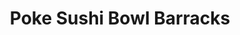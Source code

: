 ---
layout: place
title: "Poke Sushi Bowl Barracks"
permalink: /virginia/charlottesville/poke-sushi-bowl-barracks.html
stateAbbr: VA
stateName: Virginia
cityName: Charlottesville
seo:
  name: "Poke Sushi Bowl Barracks"
  type: Restaurant
  links: null
description: "Poke Sushi Bowl Barracks serves delicious sushi in Charlottesville, Virginia. Try fresh Japanese dishes for a great dining experience. "
place_id: ChIJo9UgmraHs4kRsOJsPigjLho
photos:
  - name: >-
      places/ChIJo9UgmraHs4kRsOJsPigjLho/photos/AeeoHcJkfqV32E-nTX0vR63hGmphD1qqvLjonWtVc3Qi5y0dqpVUselSKBKl_x7tmG_BiVE0vOLDYB-8B9XykVjOlEa9xEw5SpqjFM6lyld5uOCUq-ci9-JAPU7QbMJtMXPMHyLCr0vbPBlHUY9GPj72Lo5o_KZnAx0CRUlxQ1w1SzgzKLdHSTwOQi_yiiNZAcTS6dZ-I2S7T2ofheS7D975QI1xm6e-3IHL9UZMR6yxHftwLxK4oS6j9epWcvHtsllnXT1DYBj3VvwpEMvxCEqHdQaWrDKRLFtuSYvlps8EPl26qnjFq1dgVXLu8LRWw4owMu37oL4bfAVHu5Z9e7XmcUPggZZJ2ASF78TLYVY7x_FTApFQjiotcDYIiAX3FmM43SZ4lwvKllMNeyptUqhUoaSWZrTnt4cw4oVQL5aO6LCUcoU
    widthPx: 4032
    heightPx: 3024
    authorAttributions:
      - displayName: Nathaniel Johnson
        uri: https://maps.google.com/maps/contrib/109000932034286555073
        photoUri: >-
          https://lh3.googleusercontent.com/a/ACg8ocIAI3269fbsUUZMvsxDCTSxMQOwsxJJaFYMWBl1z28Oytxihg=s100-p-k-no-mo
    flagContentUri: >-
      https://www.google.com/local/imagery/report/?cb_client=maps_api_places.places_api&image_key=!1e10!2sCIHM0ogKEICAgIC0hsqLrQE&hl=en-US
    googleMapsUri: >-
      https://www.google.com/maps/place//data=!3m4!1e2!3m2!1sCIHM0ogKEICAgIC0hsqLrQE!2e10!4m2!3m1!1s0x89b387b69a20d5a3:0x1a2e23283e6ce2b0
  - name: >-
      places/ChIJo9UgmraHs4kRsOJsPigjLho/photos/AeeoHcJGcZkABH9gBKMciG_lXaKgnAVK8MsfEVWIe-OLFLB6WK_mCInLQPUJrQCR9lpK9yAAYlYxg9TEBMNFsBejFvVlrl2vw705Z_mMPHz0qzd4NREG_uu-b8qAljhE7OZkZ4-jmglM9x7FlbB4j9MS_wt3gCKYuCA-mW1gFwlFKDrtPSsSIMzWWgYRpznq-hSw4vbeeKUZyoB5CU_gnT2qyHNHqJ9bhpwC1eO9bWxv0DFE5QtHpiaY_omEGWmKgLLsKrvT0-YfpAAXnkD-eVn11MuBrRiASiEkW0zW9HsQ9W3cMA
    widthPx: 843
    heightPx: 864
    authorAttributions:
      - displayName: Poke Sushi Bowl Barracks
        uri: https://maps.google.com/maps/contrib/106264250899386799857
        photoUri: >-
          https://lh3.googleusercontent.com/a/ACg8ocKOm7iZKOz_HAQ0Se-d13xapNkaFwBv_IRwCQsudJquHUFa1w=s100-p-k-no-mo
    flagContentUri: >-
      https://www.google.com/local/imagery/report/?cb_client=maps_api_places.places_api&image_key=!1e10!2sAF1QipMvHJfCoDGfh1y_PpSfaXRLOg8bjfdY6pCZH1to&hl=en-US
    googleMapsUri: >-
      https://www.google.com/maps/place//data=!3m4!1e2!3m2!1sAF1QipMvHJfCoDGfh1y_PpSfaXRLOg8bjfdY6pCZH1to!2e10!4m2!3m1!1s0x89b387b69a20d5a3:0x1a2e23283e6ce2b0
  - name: >-
      places/ChIJo9UgmraHs4kRsOJsPigjLho/photos/AeeoHcJgLsrUpI861cf7eVpAmDK9SdwGMnKh1XUI0ZQtticwMnjMv8Zk0ktpmKelGxStUEOt1sugtV1Jet3u3vNNO-mwEoSKWsplacnipxQhNYYTsnsFSsFZ-FkUB5OoeYk_30vZnPc74o8rQ404L2HIQTEth3dpnhoLPu2RdYu8GeG4kET6ADpc42kNtcO0Zssx0NKy7_6UEAnCkfBaNl8PbEuqhqBJRNXFhazxIQ6za8EoPwI8zjchpP7jfSwhDDQsKvEktRTMg6IrNoIcmDTmAmaiCB4ipgjwQPgzsCLTJpGTibwlD9PMFXS5E97wpZi1S1ghMu1EqQqcoov2Vz9gsfySyT3q8cc8FlNbaecjxx9BwQqMB_j_CHRitoNN8R6vYy4wMeJf92pyKAb6Fb6Rcs2CEsQc076aawxl9k9Xmk0bj6LR
    widthPx: 3072
    heightPx: 4080
    authorAttributions:
      - displayName: Brian Few Jr
        uri: https://maps.google.com/maps/contrib/107872529136190751042
        photoUri: >-
          https://lh3.googleusercontent.com/a-/ALV-UjWF9o9Q87q-DsMy-ndVjjYa3A4n9EUocpVrpzaQRM7HQ4GjKDrsAw=s100-p-k-no-mo
    flagContentUri: >-
      https://www.google.com/local/imagery/report/?cb_client=maps_api_places.places_api&image_key=!1e10!2sCIHM0ogKEICAgIC5mLS0xwE&hl=en-US
    googleMapsUri: >-
      https://www.google.com/maps/place//data=!3m4!1e2!3m2!1sCIHM0ogKEICAgIC5mLS0xwE!2e10!4m2!3m1!1s0x89b387b69a20d5a3:0x1a2e23283e6ce2b0
  - name: >-
      places/ChIJo9UgmraHs4kRsOJsPigjLho/photos/AeeoHcIUnXaCaZPcIAWxJ5TpvgzdrQzOugVd1YD2PAOmke2XCwQuXlycfqQJfrkfQPhD2a9bdTw7_oiKQRSeC_YCc22NLBz1KfcL3nQjE4EKO8DUoUDtLCouBHWQIGm9JaqkEDMw9clOFFe_UeHBts5TsiPScMowoYg5aV2XVmMUGPB9YDwpn62Ivvc7dL41kfMGe7-IUcx1U53fsMLXzj36oD2nCn6uBX6SQNqRgFxqZYsgovMKVSrJqokwtOKD9LFbNgIX8eN63sgnREsIKZRfeAMi-BtG_8wEWnqoqPTvOxw-gUen5Vry5j7CZcIiE3arHy1PiOy5LJNGtUYdldbJZGUe0G8_f_H67m-pH2I25od45U-VMnPJEgvBRMet1eWS1V0XBuwsrP6FaEhEuqT1wL65VyGeqFPRfvbW-TT2L2pFVcwc
    widthPx: 3024
    heightPx: 4032
    authorAttributions:
      - displayName: Ram Chico
        uri: https://maps.google.com/maps/contrib/100611502986970761389
        photoUri: >-
          https://lh3.googleusercontent.com/a-/ALV-UjX96MpZOiDbpal_jx8RguoTNn88nJyz049rWjB7gq_HKAbbYQ8=s100-p-k-no-mo
    flagContentUri: >-
      https://www.google.com/local/imagery/report/?cb_client=maps_api_places.places_api&image_key=!1e10!2sCIHM0ogKEICAgIDL-e7m3gE&hl=en-US
    googleMapsUri: >-
      https://www.google.com/maps/place//data=!3m4!1e2!3m2!1sCIHM0ogKEICAgIDL-e7m3gE!2e10!4m2!3m1!1s0x89b387b69a20d5a3:0x1a2e23283e6ce2b0
  - name: >-
      places/ChIJo9UgmraHs4kRsOJsPigjLho/photos/AeeoHcKRiEOlHExaSAx1tXHlS9qWMLijjhwPOy04ZoBflVU7ZgiG6Nfg7Vbc3lXwA8mzffKa10Wc6rkd8tTW9Nlu5L9DMz7L3qJZ_o6gozn_BRRwpY2WZ-BsJiMbISsjW6r-4--SVf1xoYvlbYtFW9c44lvlaMo6YmxEZ_TwEY9ovkRnrMXm4YRXfVgJjEj_YnXnU92pjIZOj_v6MiCoGu5qks0dyJ3Q-Ozv2fo_bdEfoCXOFrCOwQhyqmBPV7sa9kSLNjrIgBACkkYxmSO8CEot4PQCDyWuFDX51hjO2-6MuhfpLQ
    widthPx: 835
    heightPx: 861
    authorAttributions:
      - displayName: Poke Sushi Bowl Barracks
        uri: https://maps.google.com/maps/contrib/106264250899386799857
        photoUri: >-
          https://lh3.googleusercontent.com/a/ACg8ocKOm7iZKOz_HAQ0Se-d13xapNkaFwBv_IRwCQsudJquHUFa1w=s100-p-k-no-mo
    flagContentUri: >-
      https://www.google.com/local/imagery/report/?cb_client=maps_api_places.places_api&image_key=!1e10!2sAF1QipOWF1ApXfNPHXnZz6mLw42sG4IvsYiGadfks5vC&hl=en-US
    googleMapsUri: >-
      https://www.google.com/maps/place//data=!3m4!1e2!3m2!1sAF1QipOWF1ApXfNPHXnZz6mLw42sG4IvsYiGadfks5vC!2e10!4m2!3m1!1s0x89b387b69a20d5a3:0x1a2e23283e6ce2b0
  - name: >-
      places/ChIJo9UgmraHs4kRsOJsPigjLho/photos/AeeoHcJ921Zs3yqTFcFyOIXajVyOkBPlHEAK443ozrHsB11aiBQ2QQn6kVHELSpCiCEf8YDSkmUkWjyvolf_s-bQx39hmmQ37dgjA0v4GtH8i_R4OVDEZv6M43AMSoNUJXOS1uP_j9DP0ZlSdWPg_8IZLln3tO_718LwqVwGekx-K5lcjYKbkAuzKYhi_HcwHv3e-z55D39tIqjYCb-tPXS32ykubvWI3Kw-n8bFQMEkVeV3Oi5SpvC6y092HiW34BGeMVKyzF1rcGfR2kKeRnvfY95WW0Dia15kTEEKAaV-lyG9mXIz4vOQe61fnfU6DIrgKsTAV9_7ZpTBf2FlAxf-YXBXS8GiMWYLOGy0bj7xxbBC6BbsE58TJjZhVTcZLVgqC5bkkl4Zw1nxQ-GRrxwIFu9ULV0Skbl_zRH3ASJEmjoelw
    widthPx: 1080
    heightPx: 1350
    authorAttributions:
      - displayName: Jaruchan Palakawongs
        uri: https://maps.google.com/maps/contrib/111603943184268534842
        photoUri: >-
          https://lh3.googleusercontent.com/a-/ALV-UjWb-CD2XFbqi6rut7noNnfHlzkDOYbvD3Gn8DPHeK0uXto40wiXfw=s100-p-k-no-mo
    flagContentUri: >-
      https://www.google.com/local/imagery/report/?cb_client=maps_api_places.places_api&image_key=!1e10!2sCIHM0ogKEICAgICclvbuHw&hl=en-US
    googleMapsUri: >-
      https://www.google.com/maps/place//data=!3m4!1e2!3m2!1sCIHM0ogKEICAgICclvbuHw!2e10!4m2!3m1!1s0x89b387b69a20d5a3:0x1a2e23283e6ce2b0
  - name: >-
      places/ChIJo9UgmraHs4kRsOJsPigjLho/photos/AeeoHcIKH-A7cfzyHML5hjacnIwMnm-QBRZwX2Y1DzhLX171fv8XYR5vrxejY4vi9KyB1Agtp1LS_1yvBFFYiFDl940lUrtOq76ED-Lcg4XO3t2vyuaNCja6RmMYd0acSAGefssCJXPEBJT29zmzmfytCdy9H_N41DcJM-weAiSNrByjN39MJGzxHjQdyAz0_vZ3rXya_06eHNMPCvlygCBl4MEjYtlysdB6YjDsaG72EXXx961pwOG_dcgN9CJOZyd-l_dPN5rqEpTOqrQjnHIgruVIhw4AWpeOpafkr7P5zSwbEWIUEylFyQ2zcoCaXkCuAK2Ve1tODDg4_uaIRwT5Rf1w5Pr9h31aqaaMlyfPPKDj4E_eRupmtMVvshG2D5El9OaCxWmeWRtxFY-R4BN8mQJAnqLfeBvGYuPRN9hsFUPHEw
    widthPx: 4080
    heightPx: 3072
    authorAttributions:
      - displayName: jonnn56
        uri: https://maps.google.com/maps/contrib/115730137591766278784
        photoUri: >-
          https://lh3.googleusercontent.com/a-/ALV-UjUDsFHYCL473rc69JVOKRhY9zMFhZ_G60wzDBEAE_o_ScARn305nw=s100-p-k-no-mo
    flagContentUri: >-
      https://www.google.com/local/imagery/report/?cb_client=maps_api_places.places_api&image_key=!1e10!2sCIHM0ogKEICAgIC5j43pKA&hl=en-US
    googleMapsUri: >-
      https://www.google.com/maps/place//data=!3m4!1e2!3m2!1sCIHM0ogKEICAgIC5j43pKA!2e10!4m2!3m1!1s0x89b387b69a20d5a3:0x1a2e23283e6ce2b0
  - name: >-
      places/ChIJo9UgmraHs4kRsOJsPigjLho/photos/AeeoHcLyZeg9yB17NVVJxmH89Hmm0aTtMX8DMhSeDyNL7pzAXPPjy2zyPA6lgmh8se1FXUn9Nxsc_0Fqbja6kSrLgiUCztHIHHJNI_7wCNv3T3ucVjf0aVHX3VsBkgnzm1RjwOXPgw36iauJTZysJUDe2XUHdt4eHQYdHNKdlGo27deJyLYMEpxNQqq7Zuiv3g-ApJGe563DIXGhNx9XZMXBWuXBdRb5WiaHxuXp8s7zbZKFw66OV5R2p0MGJJPxq7hJLRsCG5LTM6oVkPoxa90GKcHEmB77tTK7z4rcpOjwkB5GzY_qLJQcSeSYpPyglpK8LKVvIGQ3lod9AJM96q59c2ISjb2aZyXo4uJZJ4-hiPqEkmeLBTKTmzoyzWPEotacp_7p_hP9va4fhaQFhXDB90O4izTfP8In3Ivm4rPR7uDU6A
    widthPx: 3024
    heightPx: 4032
    authorAttributions:
      - displayName: Ram Chico
        uri: https://maps.google.com/maps/contrib/100611502986970761389
        photoUri: >-
          https://lh3.googleusercontent.com/a-/ALV-UjX96MpZOiDbpal_jx8RguoTNn88nJyz049rWjB7gq_HKAbbYQ8=s100-p-k-no-mo
    flagContentUri: >-
      https://www.google.com/local/imagery/report/?cb_client=maps_api_places.places_api&image_key=!1e10!2sCIHM0ogKEICAgIDL-e7mPg&hl=en-US
    googleMapsUri: >-
      https://www.google.com/maps/place//data=!3m4!1e2!3m2!1sCIHM0ogKEICAgIDL-e7mPg!2e10!4m2!3m1!1s0x89b387b69a20d5a3:0x1a2e23283e6ce2b0
  - name: >-
      places/ChIJo9UgmraHs4kRsOJsPigjLho/photos/AeeoHcIxobmCRjgK68xYWjSTwxff2c4A2o9qmi8DniFxqc4i_BrmUv4cUKOA-7tO7L5j5ESnYlxFMVM31aynjvHIZ221y_ZekAFgZR-FJQGlek2cy0elZ_kyovw7IslZDC8weo7OOS8JxMWLMQaM3b9B4DTXQ_XqTFH1L__fA8nZj-CDNn9LitSEvGjm9I_1i_T6aOSdYB3DezSfhHfhXbB4MKkYgH0-Z18S6LP_ioD8KGNIyOYbk36Bj3ctwZmXApsCfqyJhOimUHPIvSXOI-O-BwcWNFcQNoJwdK-oubZVaODqHWO16THaocScAXwa99GJ7vn93H8gSjXVoTMVRFR8q6NGIYa9rjwuSQ2bjXNDZuaa4Q8i10W6mCC6XtQ_79UrsV4SliJcXxk61XbKoQlpBpHMUE46zOC1pFH-7g4ERGIFUg
    widthPx: 3024
    heightPx: 4032
    authorAttributions:
      - displayName: The Shameless Foodie
        uri: https://maps.google.com/maps/contrib/100499155332294524399
        photoUri: >-
          https://lh3.googleusercontent.com/a-/ALV-UjW_CxJsSTlvL_PR9ZN1Z_R7osxwtdoT1stiMZq1PiB6C-7-a8Y=s100-p-k-no-mo
    flagContentUri: >-
      https://www.google.com/local/imagery/report/?cb_client=maps_api_places.places_api&image_key=!1e10!2sCIHM0ogKEICAgIDm0t3IWQ&hl=en-US
    googleMapsUri: >-
      https://www.google.com/maps/place//data=!3m4!1e2!3m2!1sCIHM0ogKEICAgIDm0t3IWQ!2e10!4m2!3m1!1s0x89b387b69a20d5a3:0x1a2e23283e6ce2b0
  - name: >-
      places/ChIJo9UgmraHs4kRsOJsPigjLho/photos/AeeoHcJN5W1rIBtap49m9LVap4IErNbA646W9C8Y6g7aqHgUIZwQVbNmyHgb15vFuv16uX7_Lu8K97Y_PgpettgcpTuyN-c9mPMbd_3wQRQFBpEoAwwD0rRT4yjNqnZuWlbw8-NFMfqkCVtFZzGGVXXMWCyySd-Ioty83vipCJ73rYjXe59ubanc1EiTuU8sYpMmlfIMzVDha0RzDB2r3nCbQBO0kAima7HueAvy6Fk4UUJFs2HVGwTSJfLutMT2Dzu9-aeYRhZv--p1QVZpopKPoVnHLkeGnSVZj4dd0xQ_caV79YqvKcX2a_UB0uqATbCGBF5Xgrx12FgLN6k3DJHiP1OjZ491QLFSjjJRhJcvup_dWsGrtun10cEvYvj8mTgSf0sNK712Jva0RPJTfOdRN5ND-dD7Omfbuv48qQmtFKM
    widthPx: 4032
    heightPx: 3024
    authorAttributions:
      - displayName: Julie Richardson (Witten)
        uri: https://maps.google.com/maps/contrib/103586064291493744258
        photoUri: >-
          https://lh3.googleusercontent.com/a-/ALV-UjX9ryAfsXQmFWyIxmRcB1hB24SQa2PD3EymlFePKjJStTTwGHxT=s100-p-k-no-mo
    flagContentUri: >-
      https://www.google.com/local/imagery/report/?cb_client=maps_api_places.places_api&image_key=!1e10!2sCIHM0ogKEICAgICm-_SWGg&hl=en-US
    googleMapsUri: >-
      https://www.google.com/maps/place//data=!3m4!1e2!3m2!1sCIHM0ogKEICAgICm-_SWGg!2e10!4m2!3m1!1s0x89b387b69a20d5a3:0x1a2e23283e6ce2b0
address: 1104 Emmet St N, Charlottesville, VA 22903, USA
street: 1104 Emmet St N
city: Charlottesville
state: VA
zip: '22903'
country: USA
neighborhood: Barracks Road
latitude: '38.051924'
longitude: '-78.501895'
accessibility_options:
  wheelchairAccessibleParking: true
  wheelchairAccessibleEntrance: true
  wheelchairAccessibleRestroom: true
  wheelchairAccessibleSeating: true
business_status: OPERATIONAL
name: Poke Sushi Bowl Barracks
google_maps_links:
  directionsUri: >-
    https://www.google.com/maps/dir//''/data=!4m7!4m6!1m1!4e2!1m2!1m1!1s0x89b387b69a20d5a3:0x1a2e23283e6ce2b0!3e0
  placeUri: https://maps.google.com/?cid=1886483949667803824
  writeAReviewUri: >-
    https://www.google.com/maps/place//data=!4m3!3m2!1s0x89b387b69a20d5a3:0x1a2e23283e6ce2b0!12e1
  reviewsUri: >-
    https://www.google.com/maps/place//data=!4m4!3m3!1s0x89b387b69a20d5a3:0x1a2e23283e6ce2b0!9m1!1b1
  photosUri: >-
    https://www.google.com/maps/place//data=!4m3!3m2!1s0x89b387b69a20d5a3:0x1a2e23283e6ce2b0!10e5
primary_type: American Restaurant
opening_hours:
  regular: null
  current: null
secondary_opening_hours:
  regular:
    weekdayDescriptions: null
    type: null
  current:
    weekdayDescriptions: null
    type: null
phone: null
price_level: null
price_range: null
rating: null
rating_count: 0
website: null
reviews: null
parking_options: null
payment_options: null
allow_dogs: null
curbside_pickup: null
delivery: null
dine_in: null
good_for_children: null
good_for_groups: null
good_for_sports: null
live_music: null
menu_for_children: null
outdoor_seating: null
reservable: null
restroom: null
serves_beer: null
serves_breakfast: null
serves_brunch: null
serves_cocktails: null
serves_coffee: null
serves_dinner: null
serves_dessert: null
serves_lunch: null
serves_vegetarian_food: null
serves_wine: null
takeout: null
summary: null

---
